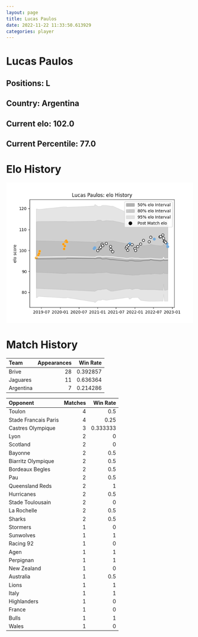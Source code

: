 ```yaml
---  
layout: page  
title: Lucas Paulos  
date: 2022-11-22 11:33:50.613929  
categories: player  
---
```

# Lucas Paulos

## Positions: L

## Country: Argentina

## Current elo: 102.0

## Current Percentile: 77.0

# Elo History


![elo history](history_LucasPaulos.png)
# Match History


| Team      |   Appearances |   Win Rate |
|:----------|--------------:|-----------:|
| Brive     |            28 |   0.392857 |
| Jaguares  |            11 |   0.636364 |
| Argentina |             7 |   0.214286 |

| Opponent             |   Matches |   Win Rate |
|:---------------------|----------:|-----------:|
| Toulon               |         4 |   0.5      |
| Stade Francais Paris |         4 |   0.25     |
| Castres Olympique    |         3 |   0.333333 |
| Lyon                 |         2 |   0        |
| Scotland             |         2 |   0        |
| Bayonne              |         2 |   0.5      |
| Biarritz Olympique   |         2 |   0.5      |
| Bordeaux Begles      |         2 |   0.5      |
| Pau                  |         2 |   0.5      |
| Queensland Reds      |         2 |   1        |
| Hurricanes           |         2 |   0.5      |
| Stade Toulousain     |         2 |   0        |
| La Rochelle          |         2 |   0.5      |
| Sharks               |         2 |   0.5      |
| Stormers             |         1 |   0        |
| Sunwolves            |         1 |   1        |
| Racing 92            |         1 |   0        |
| Agen                 |         1 |   1        |
| Perpignan            |         1 |   1        |
| New Zealand          |         1 |   0        |
| Australia            |         1 |   0.5      |
| Lions                |         1 |   1        |
| Italy                |         1 |   1        |
| Highlanders          |         1 |   0        |
| France               |         1 |   0        |
| Bulls                |         1 |   1        |
| Wales                |         1 |   0        |